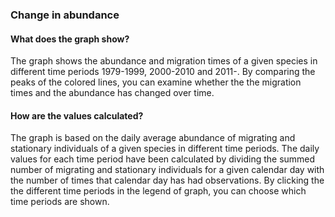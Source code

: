 ### Change in abundance

#### What does the graph show?

The graph shows the abundance and migration times of a given species in different time periods 1979-1999, 2000-2010 and 2011-. By comparing the peaks of the colored lines, you can examine whether the the migration times and the abundance has changed over time. 

#### How are the values calculated?

The graph is based on the daily average abundance of migrating and stationary individuals of a given species in different time periods. The daily values for each time period have been calculated by dividing the summed number of migrating and stationary individuals for a given calendar day with the number of times that calendar day has had observations. By clicking the the different time periods in the legend of graph, you can choose which time periods are shown. 